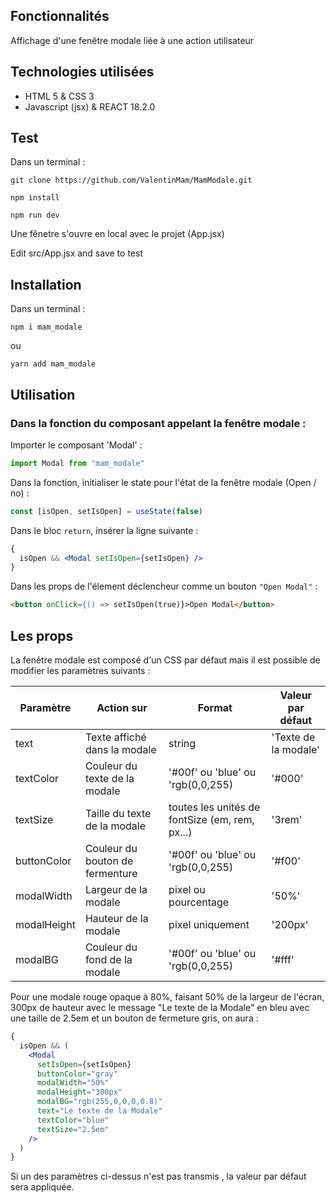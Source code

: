 

## Fonctionnalités

Affichage d'une fenêtre modale liée à une action utilisateur


## Technologies utilisées

- HTML 5 & CSS 3
- Javascript (jsx) & REACT 18.2.0

## Test 

Dans un terminal :

```
git clone https://github.com/ValentinMam/MamModale.git 
```
```
npm install
```
```
npm run dev
```

Une fênetre s'ouvre en local avec le projet (App.jsx)

Edit src/App.jsx and save to test


## Installation 

Dans un terminal :

```
npm i mam_modale
```

ou

```
yarn add mam_modale
```

## Utilisation

### Dans la fonction du composant appelant la fenêtre modale :

Importer le composant 'Modal' :

```javascript
import Modal from "mam_modale"
```

Dans la fonction, initialiser le state pour l'état de la fenêtre modale (Open / no) :

```jsx
const [isOpen, setIsOpen] = useState(false)
```

Dans le bloc `return`, insérer la ligne suivante :

```jsx
{
  isOpen && <Modal setIsOpen={setIsOpen} />
}
```

Dans les props de l'élement déclencheur comme un bouton `"Open Modal"` :

```html
<button onClick={() => setIsOpen(true)}>Open Modal</button>
```

## Les props

La fenêtre modale est composé d'un CSS par défaut mais il est possible de modifier les paramètres suivants :

| Paramètre   | Action sur                      | Format                                         | Valeur par défaut    |
| ----------- | ------------------------------- | ---------------------------------------------- | -------------------- |
| text        | Texte affiché dans la modale    | string                                         | 'Texte de la modale' |
| textColor   | Couleur du texte de la modale   | '#00f' ou 'blue' ou 'rgb(0,0,255)              | '#000'               |
| textSize    | Taille du texte de la modale    | toutes les unités de fontSize (em, rem, px...) | '3rem'               |
| buttonColor | Couleur du bouton de fermenture | '#00f' ou 'blue' ou 'rgb(0,0,255)              | '#f00'               |
| modalWidth  | Largeur de la modale            | pixel ou pourcentage                           | '50%'                |
| modalHeight | Hauteur de la modale            | pixel uniquement                               | '200px'              |
| modalBG     | Couleur du fond de la modale    | '#00f' ou 'blue' ou 'rgb(0,0,255)              | '#fff'               |

Pour une modale rouge opaque à 80%, faisant 50% de la largeur de l'écran, 300px de hauteur avec le message "Le texte de la Modale" en bleu avec une taille de 2.5em et un bouton de fermeture gris, on aura :

```jsx
{
  isOpen && (
    <Modal
      setIsOpen={setIsOpen}
      buttonColor="gray"
      modalWidth="50%"
      modalHeight="300px"
      modalBG="rgb(255,0,0,0,0.8)"
      text="Le texte de la Modale"
      textColor="blue"
      textSize="2.5em"
    />
  )
}
```

Si un des paramètres ci-dessus n'est pas transmis , la valeur par défaut sera appliquée.




